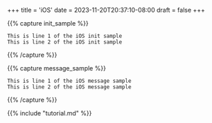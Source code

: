 +++
title = 'iOS'
date = 2023-11-20T20:37:10-08:00
draft = false
+++

{{% capture init_sample %}}  
```text
This is line 1 of the iOS init sample
This is line 2 of the iOS init sample
```
{{% /capture %}}

{{% capture message_sample %}}
```text
This is line 1 of the iOS message sample
This is line 2 of the iOS message sample
```
{{% /capture %}}

{{% include "tutorial.md" %}}
